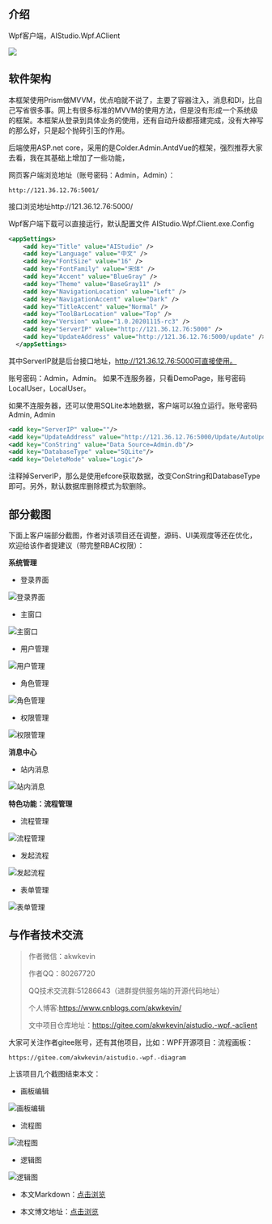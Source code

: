 ## 介绍

Wpf客户端，AIStudio.Wpf.AClient

![](https://img1.dotnet9.com/2021/07/0101.png)



## 软件架构

本框架使用Prism做MVVM，优点咱就不说了，主要了容器注入，消息和DI，比自己写省很多事。网上有很多标准的MVVM的使用方法，但是没有形成一个系统级的框架。本框架从登录到具体业务的使用，还有自动升级都搭建完成，没有大神写的那么好，只是起个抛砖引玉的作用。

后端使用ASP.net core，采用的是Colder.Admin.AntdVue的框架，强烈推荐大家去看，我在其基础上增加了一些功能，

网页客户端浏览地址（账号密码：Admin，Admin）：

```shell
http://121.36.12.76:5001/
```


接口浏览地址http://121.36.12.76:5000/

Wpf客户端下载可以直接运行，默认配置文件 AIStudio.Wpf.Client.exe.Config

```xml
<appSettings>
    <add key="Title" value="AIStudio" />
    <add key="Language" value="中文" />
    <add key="FontSize" value="16" />
    <add key="FontFamily" value="宋体" />
    <add key="Accent" value="BlueGray" />
    <add key="Theme" value="BaseGray11" />
    <add key="NavigationLocation" value="Left" />
    <add key="NavigationAccent" value="Dark" />
    <add key="TitleAccent" value="Normal" />
    <add key="ToolBarLocation" value="Top" />
    <add key="Version" value="1.0.20201115-rc3" />
    <add key="ServerIP" value="http://121.36.12.76:5000" />
    <add key="UpdateAddress" value="http://121.36.12.76:5000/update" />
  </appSettings>
```


其中ServerIP就是后台接口地址，http://121.36.12.76:5000可直接使用。

账号密码：Admin，Admin。
如果不连服务器，只看DemoPage，账号密码LocalUser，LocalUser。

如果不连服务器，还可以使用SQLite本地数据，客户端可以独立运行。账号密码Admin, Admin

```xml
<add key="ServerIP" value=""/> 
<add key="UpdateAddress" value="http://121.36.12.76:5000/Update/AutoUpdater.xml"/>
<add key="ConString" value="Data Source=Admin.db"/>
<add key="DatabaseType" value="SQLite"/>
<add key="DeleteMode" value="Logic"/>
```

注释掉ServerIP，那么是使用efcore获取数据，改变ConString和DatabaseType即可。另外，默认数据库删除模式为软删除。

## 部分截图

下面上客户端部分截图，作者对该项目还在调整，源码、UI美观度等还在优化，欢迎给该作者提建议（带完整RBAC权限）：

**系统管理**

- 登录界面

![登录界面](https://img1.dotnet9.com/2021/07/0102.png)

- 主窗口

![主窗口](https://img1.dotnet9.com/2021/07/0103.png)

- 用户管理

![用户管理](https://img1.dotnet9.com/2021/07/0104.gif)

- 角色管理

![角色管理](https://img1.dotnet9.com/2021/07/0105.gif)

- 权限管理

![权限管理](https://img1.dotnet9.com/2021/07/0106.gif)

**消息中心**

- 站内消息

![站内消息](https://img1.dotnet9.com/2021/07/0107.gif)

**特色功能：流程管理**

- 流程管理

![流程管理](https://img1.dotnet9.com/2021/07/0108.gif)

- 发起流程

![发起流程](https://img1.dotnet9.com/2021/07/0109.gif)

- 表单管理

![表单管理](https://img1.dotnet9.com/2021/07/0110.gif)

## 与作者技术交流

>作者微信：akwkevin
>
>作者QQ：80267720
>
>QQ技术交流群:51286643（进群提供服务端的开源代码地址）
>
>个人博客:https://www.cnblogs.com/akwkevin/
>
>文中项目仓库地址：https://gitee.com/akwkevin/aistudio.-wpf.-aclient

大家可关注作者gitee账号，还有其他项目，比如：WPF开源项目：流程画板：

```shell
https://gitee.com/akwkevin/aistudio.-wpf.-diagram
```

上该项目几个截图结束本文：

- 画板编辑

![画板编辑](https://img1.dotnet9.com/2021/07/0111.png)

- 流程图

![流程图](https://img1.dotnet9.com/2021/07/0112.png)

- 逻辑图

![逻辑图](https://img1.dotnet9.com/2021/07/0113.png)

- 本文Markdown：[点击浏览](https://github.com/dotnet9/dotnet9.com/blob/develop/doc/blog_contents/uploads/2021/07/2021-07-25_01.md)

- 本文博文地址：[点击浏览](https://dotnet9.com/891)